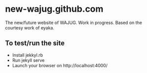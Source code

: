 # new-wajug.github.com
The new/future website of WAJUG.
Work in progress.
Based on the courtesy work of eyaka.

## To test/run the site
* Install jekkyl.rb
* Run jekyll serve
* Launch your browser on http://localhost:4000/